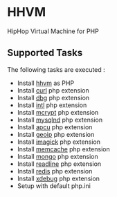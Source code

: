 HHVM
====

HipHop Virtual Machine for PHP

Supported Tasks
-----------------

The following tasks are executed :

  - Install [hhvm](http://www.hhvm.com/) as PHP
  - Install [curl](https://php.net/manual/fr/book.curl.php) php extension
  - Install [dbg](http://docs.php.net/manual/en/migration56.new-features.php#migration56.new-features.phpdbg) php extension
  - Install [intl](http://fr2.php.net/manual/fr/book.intl.php) php extension
  - Install [mcrypt](http://fr2.php.net/manual/fr/book.mcrypt.php) php extension
  - Install [mysqlnd](http://fr2.php.net/manual/fr/book.mysqlnd.php) php extension
  - Install [apcu](https://github.com/krakjoe/apcu) php extension
  - Install [geoip](http://fr2.php.net/manual/fr/book.geoip.php) php extension
  - Install [imagick](http://fr2.php.net/manual/fr/book.imagick.php) php extension
  - Install [memcache](http://fr2.php.net/manual/fr/book.memcache.php) php extension
  - Install [mongo](http://fr2.php.net/manual/fr/book.mongo.php) php extension
  - Install [readline](http://fr2.php.net/manual/fr/book.readline.php) php extension
  - Install [redis](http://pecl.php.net/package/redis) php extension
  - Install [xdebug](http://xdebug.org/) php extension
  - Setup with default php.ini
